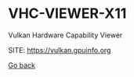 # VHC-VIEWER-X11
 
 Vulkan Hardware Capability Viewer
 
 SITE: https://vulkan.gpuinfo.org

 [Go back](https://portable-linux-apps.github.io/apps.html)
